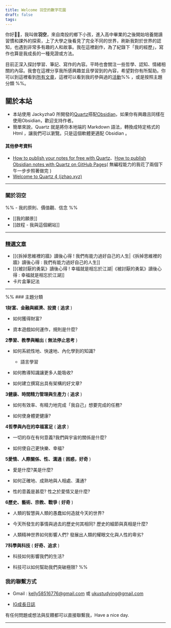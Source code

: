 ```yaml
---
title: Welcome 羽空的數字花園
draft: false
tags:
---
```



你好👋🏻，我叫做**羽空**，來自南投的鄉下小孩，進入高中畢業的之後開始培養閱讀習慣和課外的探索，上了大學之後看見了完全不同的世界，刷新我對於世界的認知，也遇到非常多有趣的人和故事。我在這裡創作，為了紀錄下「我的經歷」，寫作也算是我成長的一種見證或方法。

目前正深入探討學習、筆記、寫作的內容。平時也會關注一些哲學、認知、情緒相關的內容。我會在這裡分享我所感興趣並且學習到的內容，希望對你有所幫助。你可以到這裡看到[所有文章](https://yuku-huang.github.io/ob-public-blog/%E4%BA%8C%E3%80%81%E6%89%80%E6%9C%89%E6%96%87%E7%AB%A0/)，這裡可以看到我的參與過的[活動](https://yuku-huang.github.io/ob-public-blog/%E6%B4%BB%E5%8B%95%E7%B4%80%E9%8C%84/)%% ，或是按照主題分類 %%。

## 關於本站

* 本站使用 Jackyzha0 所開發的[Quartz](https://github.com/jackyzha0/quartz)搭配[Obsidian](https://obsidian.md/)，如果你有興趣且同樣在使用Obsidian，歡迎支持作者。
* 簡單來說，Quartz 就是將你本地端的 Markdown 語法，轉換成特定格式的 Html ，讓我們可以瀏覽。只是這個軟體更適配 Obsidian 。
#### 其他參考資料
* [How to publish your notes for free with Quartz](https://www.youtube.com/watch?v=6s6DT1yN4dw&t=227s)、[How to publish Obsidian notes with Quartz on GitHub Pages](https://notes.nicolevanderhoeven.com/How+to+publish+Obsidian+notes+with+Quartz+on+GitHub+Pages)( 無編程能力的我花了兩個下午一步步照著做完 )
* [Welcome to Quartz 4 (jzhao.xyz)](https://quartz.jzhao.xyz/)

---

### 關於羽空

%% - 我的原則、價值觀、信念 %%
- [[我的願景]]
- [[啟程 - 我與這個網站]]

---

### [精選文章](https://yuku-huang.github.io/ob-public-blog/tags/%F0%9F%94%A5%E7%B2%BE%E9%81%B8)

- [[《拆掉思維裡的牆》讀後心得 ! 我們有能力過好自己的人生|《拆掉思維裡的牆》讀後心得 : 我們有能力過好自己的人生]]
- [[《被討厭的勇氣》讀後心得 ! 幸福就是相忘於江湖|《被討厭的勇氣》讀後心得 : 幸福就是相忘於江湖]]
- 卡片盒筆記法

---
%% ### 主題分類

**1財富、金融與經濟、投資** ( **追求** )

- 如何獲得財富?



- 資本遊戲如何運作，規則是什麼?
    

**2學習、教學與輸出** ( **無法停止思考** )

- 如何系統性地、快速地、內化學到的知識?
    
    - 語言學習
        

- 如何教導知識讓更多人能吸收?
    

- 如何建立撰寫出具有架構的好文章?
    

**3健康、時間精力管理與生產力** ( **追求** )

- 如何有效率、有精力地完成「我自己」想要完成的任務?
    

- 如何使身體更健康?
    

**4哲學與內在的幸福富足** ( **追求** )

- 一切的存在有何意義?我們與宇宙的關係是什麼?
    

- 如何使自己更快樂、幸福?
    

**5愛情、人際關係、性、溝通** ( **困惑，好奇** )

- 愛是什麼?美是什麼?
    

- 如何正確地、成熟地與人相處、溝通?
    

- 性的意義是甚麼? 性之於愛情又是什麼?
    

**6歷史、藝術、宗教、戰爭** ( **好奇** )

- 人類的智慧與人類的愚蠢如何造就今天的世界?
    

- 今天所發生的事情與過去的歷史何其相同? 歷史的細節與真相是什麼?
    

- 人類精神世界如何影響人們? 發展出人類的耀眼文化與人性的卑劣?
    

**7科學與科技** ( **好奇、追求** )

- 科技如何影響我們的生活?
    

- 科技可以如何幫助我們突破極限?
%%


### 我的聯繫方式

- Gmail : kelly58516776@gmail.com 或 ukustudying@gmail.com

- [IG成長日誌](https://www.instagram.com/uku.growing_diary/)

有任何問題或想法與反饋都可以直接聯繫我，Have a nice day.

---
